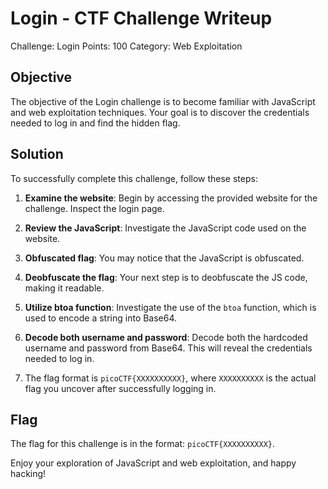 # Login - CTF Challenge Writeup

Challenge: Login
Points: 100
Category: Web Exploitation

## Objective
The objective of the Login challenge is to become familiar with JavaScript and web exploitation techniques. Your goal is to discover the credentials needed to log in and find the hidden flag.

## Solution
To successfully complete this challenge, follow these steps:

1. **Examine the website**: Begin by accessing the provided website for the challenge. Inspect the login page.

2. **Review the JavaScript**: Investigate the JavaScript code used on the website.

3. **Obfuscated flag**: You may notice that the JavaScript is obfuscated.

4. **Deobfuscate the flag**: Your next step is to deobfuscate the JS code, making it readable.

5. **Utilize btoa function**: Investigate the use of the `btoa` function, which is used to encode a string into Base64.

6. **Decode both username and password**: Decode both the hardcoded username and password from Base64. This will reveal the credentials needed to log in.

9. The flag format is `picoCTF{XXXXXXXXXX}`, where `XXXXXXXXXX` is the actual flag you uncover after successfully logging in.

## Flag
The flag for this challenge is in the format: `picoCTF{XXXXXXXXXX}`.

Enjoy your exploration of JavaScript and web exploitation, and happy hacking!
